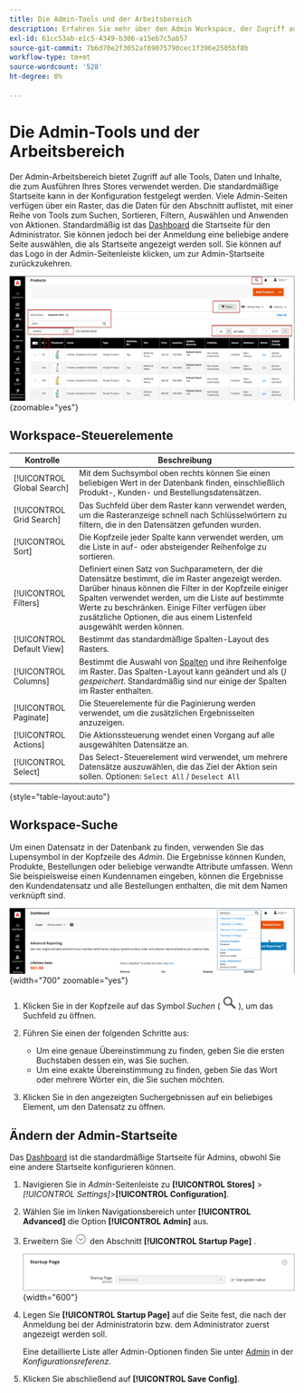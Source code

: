 ```yaml
---
title: Die Admin-Tools und der Arbeitsbereich
description: Erfahren Sie mehr über den Admin Workspace, der Zugriff auf alle Tools, Daten und Inhalte bietet, die zum Ausführen Ihres Stores verwendet werden.
exl-id: 61cc53ab-e1c5-4349-b306-a15eb7c5ab57
source-git-commit: 7b6d70e2f3052af69075790cec1f396e2505bf8b
workflow-type: tm+mt
source-wordcount: '528'
ht-degree: 0%

---
```


# Die Admin-Tools und der Arbeitsbereich

Der Admin-Arbeitsbereich bietet Zugriff auf alle Tools, Daten und Inhalte, die zum Ausführen Ihres Stores verwendet werden. Die standardmäßige Startseite kann in der Konfiguration festgelegt werden. Viele Admin-Seiten verfügen über ein Raster, das die Daten für den Abschnitt auflistet, mit einer Reihe von Tools zum Suchen, Sortieren, Filtern, Auswählen und Anwenden von Aktionen. Standardmäßig ist das [Dashboard](admin-dashboard.md) die Startseite für den Administrator. Sie können jedoch bei der Anmeldung eine beliebige andere Seite auswählen, die als Startseite angezeigt werden soll. Sie können auf das Logo in der Admin-Seitenleiste klicken, um zur Admin-Startseite zurückzukehren.

![Admin - Workspace](./assets/admin-workspace.png){zoomable="yes"}

## Workspace-Steuerelemente

| Kontrolle | Beschreibung |
|--- |--- |
| [!UICONTROL Global Search] | Mit dem Suchsymbol oben rechts können Sie einen beliebigen Wert in der Datenbank finden, einschließlich Produkt-, Kunden- und Bestellungsdatensätzen. |
| [!UICONTROL Grid Search] | Das Suchfeld über dem Raster kann verwendet werden, um die Rasteranzeige schnell nach Schlüsselwörtern zu filtern, die in den Datensätzen gefunden wurden. |
| [!UICONTROL Sort] | Die Kopfzeile jeder Spalte kann verwendet werden, um die Liste in auf- oder absteigender Reihenfolge zu sortieren. |
| [!UICONTROL Filters] | Definiert einen Satz von Suchparametern, der die Datensätze bestimmt, die im Raster angezeigt werden. Darüber hinaus können die Filter in der Kopfzeile einiger Spalten verwendet werden, um die Liste auf bestimmte Werte zu beschränken. Einige Filter verfügen über zusätzliche Optionen, die aus einem Listenfeld ausgewählt werden können. |
| [!UICONTROL Default View] | Bestimmt das standardmäßige Spalten-Layout des Rasters. |
| [!UICONTROL Columns] | Bestimmt die Auswahl von [Spalten](admin-grid-controls.md) und ihre Reihenfolge im Raster. Das Spalten-Layout kann geändert und als (_) gespeichert_. Standardmäßig sind nur einige der Spalten im Raster enthalten. |
| [!UICONTROL Paginate] | Die Steuerelemente für die Paginierung werden verwendet, um die zusätzlichen Ergebnisseiten anzuzeigen. |
| [!UICONTROL Actions] | Die Aktionssteuerung wendet einen Vorgang auf alle ausgewählten Datensätze an. |
| [!UICONTROL Select] | Das Select-Steuerelement wird verwendet, um mehrere Datensätze auszuwählen, die das Ziel der Aktion sein sollen. Optionen: `Select All` / `Deselect All` |

{style="table-layout:auto"}

## Workspace-Suche

Um einen Datensatz in der Datenbank zu finden, verwenden Sie das Lupensymbol in der Kopfzeile des _Admin_. Die Ergebnisse können Kunden, Produkte, Bestellungen oder beliebige verwandte Attribute umfassen. Wenn Sie beispielsweise einen Kundennamen eingeben, können die Ergebnisse den Kundendatensatz und alle Bestellungen enthalten, die mit dem Namen verknüpft sind.

![Admin Search Tool](./assets/admin-search.png){width="700" zoomable="yes"}

1. Klicken Sie in der Kopfzeile auf das Symbol _Suchen_ (![Lupe](../assets/icon-magnify-search.png)), um das Suchfeld zu öffnen.

1. Führen Sie einen der folgenden Schritte aus:

   - Um eine genaue Übereinstimmung zu finden, geben Sie die ersten Buchstaben dessen ein, was Sie suchen.
   - Um eine exakte Übereinstimmung zu finden, geben Sie das Wort oder mehrere Wörter ein, die Sie suchen möchten.

1. Klicken Sie in den angezeigten Suchergebnissen auf ein beliebiges Element, um den Datensatz zu öffnen.

## Ändern der Admin-Startseite

Das [Dashboard](admin-workspace.md#the-dashboard) ist die standardmäßige Startseite für Admins, obwohl Sie eine andere Startseite konfigurieren können.

1. Navigieren Sie in _Admin_-Seitenleiste zu **[!UICONTROL Stores]** > _[!UICONTROL Settings]_>**[!UICONTROL Configuration]**.

1. Wählen Sie im linken Navigationsbereich unter **[!UICONTROL Advanced]** die Option **[!UICONTROL Admin]** aus.

1. Erweitern Sie ![Erweiterungsauswahl](../assets/icon-display-expand.png) den Abschnitt **[!UICONTROL Startup Page]** .

   ![Erweiterte Konfiguration - Admin-Startseiteneinstellung](./assets/admin-startup-page.png){width="600"}

1. Legen Sie **[!UICONTROL Startup Page]** auf die Seite fest, die nach der Anmeldung bei der Administratorin bzw. dem Administrator zuerst angezeigt werden soll.

   Eine detaillierte Liste aller Admin-Optionen finden Sie unter [Admin](../configuration-reference/advanced/admin.md) in der _Konfigurationsreferenz_.

1. Klicken Sie abschließend auf **[!UICONTROL Save Config]**.
